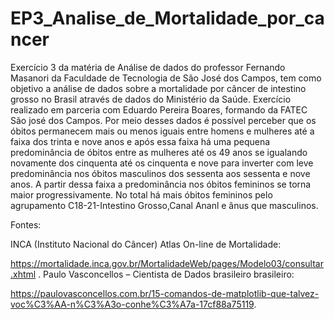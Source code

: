 # EP3_Analise_de_Mortalidade_por_cancer
Exercício 3 da matéria de Análise de dados do professor Fernando Masanori da Faculdade de Tecnologia de São José dos Campos, tem como objetivo a análise de dados sobre a mortalidade por câncer de intestino grosso no Brasil através de dados do Ministério da Saúde.
Exercício realizado em parceria com Eduardo Pereira Boares, formando da FATEC São josé dos Campos.
Por meio desses dados é possível perceber que os óbitos permanecem mais ou menos iguais entre homens e mulheres até a faixa dos trinta e nove anos e após essa faixa há uma pequena predominância de óbitos entre as mulheres até os 49 anos se igualando novamente dos cinquenta até os cinquenta e nove para inverter com leve predominância nos óbitos masculinos dos sessenta aos sessenta e nove anos. A partir dessa faixa a predominância nos óbitos femininos se torna maior progressivamente. No total há mais óbitos femininos pelo agrupamento C18-21-Intestino Grosso,Canal Ananl e ânus que masculinos.


Fontes:


INCA (Instituto Nacional do Câncer) Atlas On-line de Mortalidade:

https://mortalidade.inca.gov.br/MortalidadeWeb/pages/Modelo03/consultar.xhtml .
Paulo Vasconcellos – Cientista de Dados brasileiro brasileiro:

https://paulovasconcellos.com.br/15-comandos-de-matplotlib-que-talvez-voc%C3%AA-n%C3%A3o-conhe%C3%A7a-17cf88a75119. 
